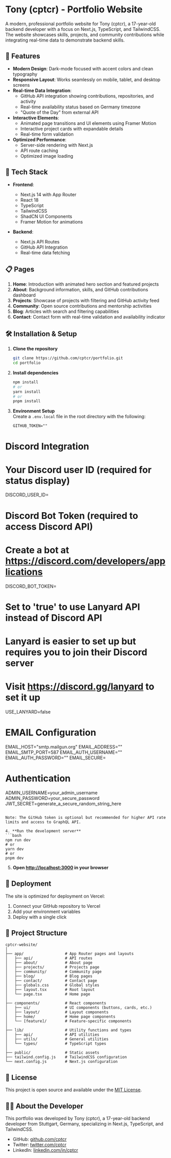 # Tony (cptcr) - Portfolio Website

A modern, professional portfolio website for Tony (cptcr), a 17-year-old backend developer with a focus on Next.js, TypeScript, and TailwindCSS. The website showcases skills, projects, and community contributions while integrating real-time data to demonstrate backend skills.

## 🚀 Features

- **Modern Design**: Dark-mode focused with accent colors and clean typography
- **Responsive Layout**: Works seamlessly on mobile, tablet, and desktop screens
- **Real-time Data Integration**:
  - GitHub API integration showing contributions, repositories, and activity
  - Real-time availability status based on Germany timezone
  - "Quote of the Day" from external API
- **Interactive Elements**:
  - Animated page transitions and UI elements using Framer Motion
  - Interactive project cards with expandable details
  - Real-time form validation
- **Optimized Performance**:
  - Server-side rendering with Next.js
  - API route caching
  - Optimized image loading

## 🔧 Tech Stack

- **Frontend**: 
  - Next.js 14 with App Router
  - React 18
  - TypeScript
  - TailwindCSS
  - ShadCN UI Components
  - Framer Motion for animations

- **Backend**:
  - Next.js API Routes
  - GitHub API Integration
  - Real-time data fetching

## 📋 Pages

1. **Home**: Introduction with animated hero section and featured projects
2. **About**: Background information, skills, and GitHub contributions dashboard
3. **Projects**: Showcase of projects with filtering and GitHub activity feed
4. **Community**: Open source contributions and mentorship activities
5. **Blog**: Articles with search and filtering capabilities
6. **Contact**: Contact form with real-time validation and availability indicator

## 🛠️ Installation & Setup

1. **Clone the repository**
   ```bash
   git clone https://github.com/cptcr/portfolio.git
   cd portfolio
   ```

2. **Install dependencies**
   ```bash
   npm install
   # or
   yarn install
   # or
   pnpm install
   ```

3. **Environment Setup**  
   Create a `.env.local` file in the root directory with the following:
   ```
   GITHUB_TOKEN=""

# Discord Integration
# Your Discord user ID (required for status display)
DISCORD_USER_ID=

# Discord Bot Token (required to access Discord API)
# Create a bot at https://discord.com/developers/applications
DISCORD_BOT_TOKEN=

# Set to 'true' to use Lanyard API instead of Discord API
# Lanyard is easier to set up but requires you to join their Discord server
# Visit https://discord.gg/lanyard to set it up
USE_LANYARD=false

# EMAIL Configuration
EMAIL_HOST="smtp.mailgun.org"
EMAIL_ADDRESS=""
EMAIL_SMTP_PORT=587
EMAIL_AUTH_USERNAME=""
EMAIL_AUTH_PASSWORD=""
EMAIL_SECURE=

# Authentication
ADMIN_USERNAME=your_admin_username
ADMIN_PASSWORD=your_secure_password
JWT_SECRET=generate_a_secure_random_string_here
   ```
   
   Note: The GitHub token is optional but recommended for higher API rate limits and access to GraphQL API.

4. **Run the development server**
   ```bash
   npm run dev
   # or
   yarn dev
   # or
   pnpm dev
   ```

5. **Open [http://localhost:3000](http://localhost:3000) in your browser**

## 🚀 Deployment

The site is optimized for deployment on Vercel:

1. Connect your GitHub repository to Vercel
2. Add your environment variables
3. Deploy with a single click

## 📁 Project Structure

```
cptcr-website/
│
├── app/                  # App Router pages and layouts
│   ├── api/              # API routes
│   ├── about/            # About page
│   ├── projects/         # Projects page
│   ├── community/        # Community page
│   ├── blog/             # Blog pages
│   ├── contact/          # Contact page
│   ├── globals.css       # Global styles
│   ├── layout.tsx        # Root layout
│   └── page.tsx          # Home page
│
├── components/           # React components
│   ├── ui/               # UI components (buttons, cards, etc.)
│   ├── layout/           # Layout components
│   ├── home/             # Home page components
│   └── [feature]/        # Feature-specific components
│
├── lib/                  # Utility functions and types
│   ├── api/              # API utilities
│   ├── utils/            # General utilities
│   └── types/            # TypeScript types
│
├── public/               # Static assets
├── tailwind.config.js    # TailwindCSS configuration
└── next.config.js        # Next.js configuration
```

## 📝 License

This project is open source and available under the [MIT License](LICENSE).

## 👨‍💻 About the Developer

This portfolio was developed by Tony (cptcr), a 17-year-old backend developer from Stuttgart, Germany, specializing in Next.js, TypeScript, and TailwindCSS.

- GitHub: [github.com/cptcr](https://github.com/cptcr)
- Twitter: [twitter.com/cptcr](https://twitter.com/cptcr)
- LinkedIn: [linkedin.com/in/cptcr](https://linkedin.com/in/cptcr)